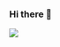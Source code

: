 ### Hi there 👋

 <img src="https://img.shields.io/badge/Python-3776AB?style=flat&logo=Python&logoColor=white"/>
